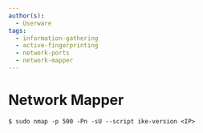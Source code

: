 ```yaml
---
author(s):
  - Userware
tags:
  - information-gathering
  - active-fingerprinting
  - network-ports
  - network-mapper
---
```

# Network Mapper

```
$ sudo nmap -p 500 -Pn -sU --script ike-version <IP>
```